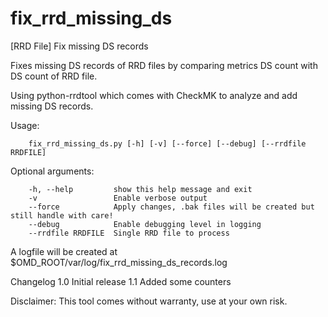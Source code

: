 # fix_rrd_missing_ds
[RRD File] Fix missing DS records

Fixes missing DS records of RRD files by comparing metrics DS count with DS count of RRD file.

Using python-rrdtool which comes with CheckMK to analyze and add missing DS records.

Usage: 

        fix_rrd_missing_ds.py [-h] [-v] [--force] [--debug] [--rrdfile RRDFILE]

Optional arguments:

        -h, --help         show this help message and exit
        -v                 Enable verbose output
        --force            Apply changes, .bak files will be created but still handle with care!
        --debug            Enable debugging level in logging
        --rrdfile RRDFILE  Single RRD file to process

A logfile will be created at $OMD_ROOT/var/log/fix_rrd_missing_ds_records.log

Changelog
1.0 Initial release
1.1 Added some counters

Disclaimer: This tool comes without warranty, use at your own risk.
